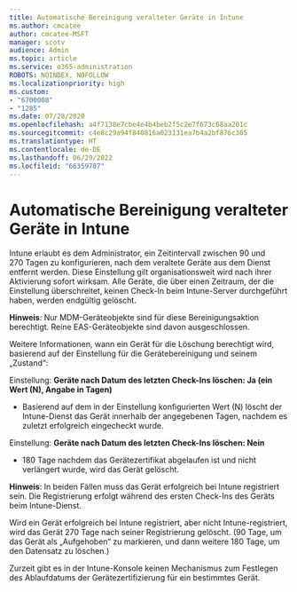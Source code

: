 ```yaml
---
title: Automatische Bereinigung veralteter Geräte in Intune
ms.author: cmcatee
author: cmcatee-MSFT
manager: scotv
audience: Admin
ms.topic: article
ms.service: o365-administration
ROBOTS: NOINDEX, NOFOLLOW
ms.localizationpriority: high
ms.custom:
- "6700008"
- "1285"
ms.date: 07/28/2020
ms.openlocfilehash: a4f7138e7cbe4e4b4beb2f5c2e7f673c68aa201c
ms.sourcegitcommit: c4e8c29a94f840816a023131ea7b4a2bf876c305
ms.translationtype: HT
ms.contentlocale: de-DE
ms.lasthandoff: 06/29/2022
ms.locfileid: "66359787"
---
```

# <a name="automatic-cleanup-of-stale-devices-in-intune"></a>Automatische Bereinigung veralteter Geräte in Intune

Intune erlaubt es dem Administrator, ein Zeitintervall zwischen 90 und 270 Tagen zu konfigurieren, nach dem veraltete Geräte aus dem Dienst entfernt werden. Diese Einstellung gilt organisationsweit wird nach ihrer Aktivierung sofort wirksam. Alle Geräte, die über einen Zeitraum, der die Einstellung überschreitet, keinen Check-In beim Intune-Server durchgeführt haben, werden endgültig gelöscht.

**Hinweis**: Nur MDM-Geräteobjekte sind für diese Bereinigungsaktion berechtigt. Reine EAS-Geräteobjekte sind davon ausgeschlossen.

Weitere Informationen, wann ein Gerät für die Löschung berechtigt wird, basierend auf der Einstellung für die Gerätebereinigung und seinem „Zustand“:

Einstellung: **Geräte nach Datum des letzten Check-Ins löschen: Ja (ein Wert (N), Angabe in Tagen)**

- Basierend auf dem in der Einstellung konfigurierten Wert (N) löscht der Intune-Dienst das Gerät innerhalb der angegebenen Tagen, nachdem es zuletzt erfolgreich eingecheckt wurde.

Einstellung: **Geräte nach Datum des letzten Check-Ins löschen: Nein**

- 180 Tage nachdem das Gerätezertifikat abgelaufen ist und nicht verlängert wurde, wird das Gerät gelöscht.

**Hinweis**: In beiden Fällen muss das Gerät erfolgreich bei Intune registriert sein. Die Registrierung erfolgt während des ersten Check-Ins des Geräts beim Intune-Dienst.

Wird ein Gerät erfolgreich bei Intune registriert, aber nicht Intune-registriert, wird das Gerät 270 Tage nach seiner Registrierung gelöscht. (90 Tage, um das Gerät als „Aufgehoben“ zu markieren, und dann weitere 180 Tage, um den Datensatz zu löschen.)

Zurzeit gibt es in der Intune-Konsole keinen Mechanismus zum Festlegen des Ablaufdatums der Gerätezertifizierung für ein bestimmtes Gerät.